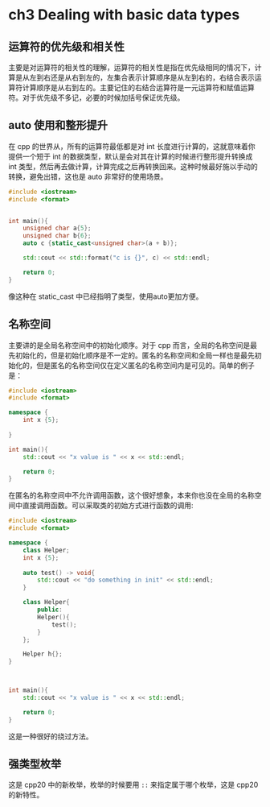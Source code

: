 # ch3 Dealing with basic data types

## 运算符的优先级和相关性

主要是对运算符的相关性的理解，运算符的相关性是指在优先级相同的情况下，计算是从左到右还是从右到左的，左集合表示计算顺序是从左到右的，右结合表示运算符计算顺序是从右到左的。主要记住的右结合运算符是一元运算符和赋值运算符。对于优先级不多记，必要的时候加括号保证优先级。

## auto 使用和整形提升

在 cpp 的世界从，所有的运算符最低都是对 int 长度进行计算的，这就意味着你提供一个短于 int 的数据类型，默认是会对其在计算的时候进行整形提升转换成 int 类型，然后再去做计算，计算完成之后再转换回来。这种时候最好施以手动的转换，避免出错，这也是 auto 非常好的使用场景。

```cpp
#include <iostream>
#include <format>


int main(){
    unsigned char a{5};
    unsigned char b{6};
    auto c {static_cast<unsigned char>(a + b)};

    std::cout << std::format("c is {}", c) << std::endl;

    return 0;
}
```

像这种在 static_cast 中已经指明了类型，使用auto更加方便。

## 名称空间

主要讲的是全局名称空间中的初始化顺序。对于 cpp 而言，全局的名称空间是最先初始化的，但是初始化顺序是不一定的。匿名的名称空间和全局一样也是最先初始化的，但是匿名的名称空间仅在定义匿名的名称空间内是可见的。简单的例子是：

```cpp
#include <iostream>
#include <format>

namespace {
    int x {5};
    
}

int main(){
    std::cout << "x value is " << x << std::endl;

    return 0;
}
```

在匿名的名称空间中不允许调用函数，这个很好想象，本来你也没在全局的名称空间中直接调用函数。可以采取类的初始方式进行函数的调用:

```cpp
#include <iostream>
#include <format>

namespace {
    class Helper;
    int x {5};
    
    auto test() -> void{
        std::cout << "do something in init" << std::endl;
    }

    class Helper{
        public:
        Helper(){
            test();
        }
    };

    Helper h{};
}



int main(){
    std::cout << "x value is " << x << std::endl;

    return 0;
}

```

这是一种很好的绕过方法。

## 强类型枚举

这是 cpp20 中的新枚举，枚举的时候要用 ```::``` 来指定属于哪个枚举，这是 cpp20 的新特性。
